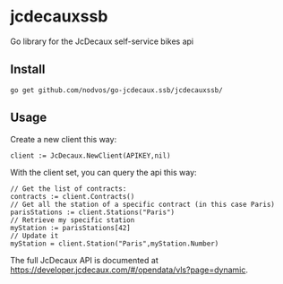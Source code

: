 jcdecauxssb
===========

Go library for the JcDecaux self-service bikes api

Install
-------

	go get github.com/nodvos/go-jcdecaux.ssb/jcdecauxssb/

Usage
-----

Create a new client this way:

	client := JcDecaux.NewClient(APIKEY,nil)

With the client set, you can query the api this way:

	// Get the list of contracts:
	contracts := client.Contracts()
	// Get all the station of a specific contract (in this case Paris)
	parisStations := client.Stations("Paris")
	// Retrieve my specific station
	myStation := parisStations[42]
	// Update it
	myStation = client.Station("Paris",myStation.Number)

The full JcDecaux API is documented at https://developer.jcdecaux.com/#/opendata/vls?page=dynamic.
